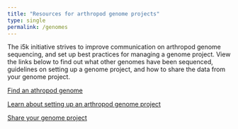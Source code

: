 ```yaml
---
title: "Resources for arthropod genome projects"
type: single
permalink: /genomes
---
```


The i5k initiative strives to improve communication on arthropod genome sequencing, and set up best practices for managing a genome project. View the links below to find out what other genomes have been sequenced, guidelines on setting up a genome project, and how to share the data from your genome project.

[Find an athropod genome](_pages/Arthropod_genomes)

[Learn about setting up an arthropod genome project](_pages/learn)

[Share your genome project](_pages/share)

<!---
Future goal - have someone who knows css do better styling
--->